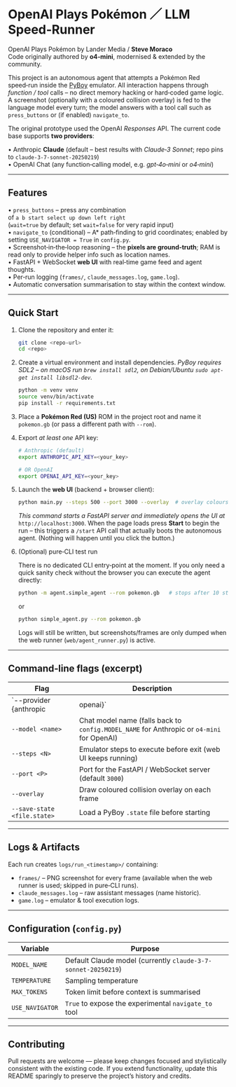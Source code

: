 # OpenAI Plays Pokémon ／ LLM Speed‑Runner

OpenAI Plays Pokémon by Lander Media / **Steve Moraco**  
Code originally authored by **o4‑mini**, modernised & extended by the community.

This project is an autonomous agent that attempts a Pokémon Red speed‑run
inside the [PyBoy](https://github.com/Baekalfen/PyBoy) emulator.  All
interaction happens through *function / tool* calls – no direct memory hacking
or hard‑coded game logic.  A screenshot (optionally with a coloured collision
overlay) is fed to the language model every turn; the model answers with a
tool call such as `press_buttons` or (if enabled) `navigate_to`.

The original prototype used the OpenAI *Responses* API.  The current code base
supports **two providers**:

• Anthropic **Claude** (default – best results with *Claude‑3 Sonnet*; repo pins to `claude‑3‑7‑sonnet‑20250219`)  
• OpenAI Chat (any function‑calling model, e.g. *gpt‑4o‑mini* or *o4‑mini*)


---

## Features

• `press_buttons` – press any combination of `a b start select up down left right`  
  (`wait=true` by default; set `wait=false` for very rapid input)  
• `navigate_to` (conditional) – A* path‑finding to grid coordinates; enabled by
  setting `USE_NAVIGATOR = True` in `config.py`.  
• Screenshot‑in‑the‑loop reasoning – the **pixels are ground‑truth**; RAM is
  read only to provide helper info such as location names.  
• FastAPI + WebSocket **web UI** with real‑time game feed and agent thoughts.  
• Per‑run logging (`frames/`, `claude_messages.log`, `game.log`).  
• Automatic conversation summarisation to stay within the context window.


---

## Quick Start

1. Clone the repository and enter it:

   ```bash
   git clone <repo-url>
   cd <repo>
   ```

2. Create a virtual environment and install dependencies.  *PyBoy requires
   SDL2 – on macOS run `brew install sdl2`, on Debian/Ubuntu
   `sudo apt-get install libsdl2-dev`.*

   ```bash
   python -m venv venv
   source venv/bin/activate
   pip install -r requirements.txt
   ```

3. Place a **Pokémon Red (US)** ROM in the project root and name it
   `pokemon.gb` (or pass a different path with `--rom`).

4. Export *at least one* API key:

   ```bash
   # Anthropic (default)
   export ANTHROPIC_API_KEY=<your_key>

   # OR OpenAI
   export OPENAI_API_KEY=<your_key>
   ```

5. Launch the **web UI** (backend + browser client):

   ```bash
   python main.py --steps 500 --port 3000 --overlay  # overlay colours walkability
   ```

   *This command starts a FastAPI server and immediately opens the UI at*
   `http://localhost:3000`.  When the page loads press **Start** to begin the
   run – this triggers a `/start` API call that actually boots the autonomous
   agent.  (Nothing will happen until you click the button.)

6. (Optional) pure‑CLI test run

   There is no dedicated CLI entry‑point at the moment.  If you only need a
   quick sanity check without the browser you can execute the agent directly:

   ```bash
   python -m agent.simple_agent --rom pokemon.gb   # stops after 10 steps by default
   ```

   or

   ```bash
   python simple_agent.py --rom pokemon.gb
   ```

   Logs will still be written, but screenshots/frames are only dumped when the
   web runner (`web/agent_runner.py`) is active.


---

## Command‑line flags (excerpt)

| Flag | Description |
|------|-------------|
| `--provider {anthropic|openai}` | Select LLM backend (default `anthropic`) |
| `--model <name>` | Chat model name (falls back to `config.MODEL_NAME` for Anthropic or `o4‑mini` for OpenAI) |
| `--steps <N>` | Emulator steps to execute before exit (web UI keeps running) |
| `--port <P>` | Port for the FastAPI / WebSocket server (default `3000`) |
| `--overlay` | Draw coloured collision overlay on each frame |
| `--save-state <file.state>` | Load a PyBoy `.state` file before starting |


---

## Logs & Artifacts

Each run creates `logs/run_<timestamp>/` containing:

* `frames/` – PNG screenshot for every frame (available when the web runner is used; skipped in pure‑CLI runs).
* `claude_messages.log` – raw assistant messages (name historic).
* `game.log` – emulator & tool execution logs.


---

## Configuration (`config.py`)

| Variable | Purpose |
|----------|---------|
| `MODEL_NAME` | Default Claude model (currently `claude-3-7-sonnet-20250219`) |
| `TEMPERATURE` | Sampling temperature |
| `MAX_TOKENS` | Token limit before context is summarised |
| `USE_NAVIGATOR` | `True` to expose the experimental `navigate_to` tool |


---

## Contributing

Pull requests are welcome — please keep changes focused and stylistically
consistent with the existing code.  If you extend functionality, update this
README sparingly to preserve the project’s history and credits.
